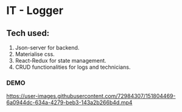 # IT - Logger

## Tech used:
1) Json-server for backend.
2) Materialise css.
3) React-Redux for state management.
4) CRUD functionalities for logs and technicians.

### DEMO
https://user-images.githubusercontent.com/72984307/151804469-6a0944dc-634a-4279-beb3-143a2b266b4d.mp4

